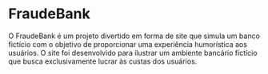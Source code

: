 # FraudeBank
O FraudeBank é um projeto divertido em forma de site que simula um banco fictício com o objetivo de proporcionar uma experiência humorística aos usuários. O site foi desenvolvido para ilustrar um ambiente bancário fictício que busca exclusivamente lucrar às custas dos usuários.
